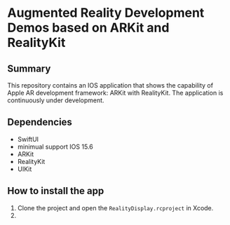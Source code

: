 # Augmented Reality Development Demos based on ARKit and RealityKit
## Summary
This repository contains an IOS application that shows the capability of Apple AR development framework: ARKit with RealityKit. The application is continuously under development.

## Dependencies
- SwiftUI
- minimual support IOS 15.6
- ARKit
- RealityKit
- UIKit

## How to install the app
1. Clone the project and open the `RealityDisplay.rcproject` in Xcode.
2.   